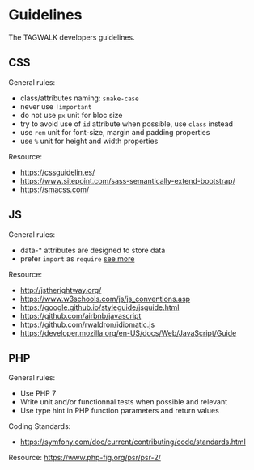 # Guidelines

The TAGWALK developers guidelines.

## CSS

General rules:
- class/attributes naming: `snake-case`
- never use `!important`
- do not use `px` unit for bloc size 
- try to avoid use of `id` attribute when possible, use `class` instead
- use `rem` unit for font-size, margin and padding properties
- use `%` unit for height and width properties

Resource: 
- https://cssguidelin.es/
- https://www.sitepoint.com/sass-semantically-extend-bootstrap/
- https://smacss.com/

## JS

General rules:
- data-* attributes are designed to store data
- prefer `import` as `require` [see more](https://hackernoon.com/import-export-default-require-commandjs-javascript-nodejs-es6-vs-cheatsheet-different-tutorial-example-5a321738b50f)

Resource: 
- http://jstherightway.org/
- https://www.w3schools.com/js/js_conventions.asp
- https://google.github.io/styleguide/jsguide.html
- https://github.com/airbnb/javascript
- https://github.com/rwaldron/idiomatic.js
- https://developer.mozilla.org/en-US/docs/Web/JavaScript/Guide

## PHP

General rules:
- Use PHP 7
- Write unit and/or functionnal tests when possible and relevant
- Use type hint in PHP function parameters and return values 

Coding Standards:
- https://symfony.com/doc/current/contributing/code/standards.html

Resource: https://www.php-fig.org/psr/psr-2/
